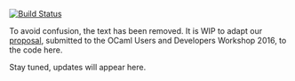 [![Build Status](https://travis-ci.org/hannesm/conex.svg?branch=master)](https://travis-ci.org/hannesm/conex)

To avoid confusion, the text has been removed.  It is WIP to adapt our [proposal](https://github.com/hannesm/conex-paper/raw/master/paper.pdf), submitted to the OCaml Users and Developers Workshop 2016, to the code here.

Stay tuned, updates will appear here.
